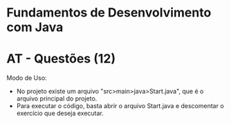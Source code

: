 # Fundamentos de Desenvolvimento com Java
# AT - Questões (12)
Modo de Uso:
- No projeto existe um arquivo "src>main>java>Start.java", que é o arquivo principal do projeto.
- Para executar o código, basta abrir o arquivo Start.java e descomentar o exercício que deseja executar.